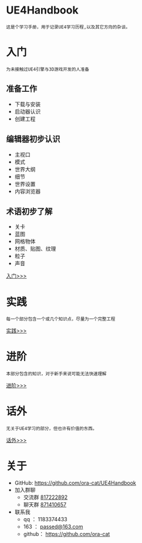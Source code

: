 # UE4Handbook
    这是个学习手册，用于记录UE4学习历程,以及其它方向的杂谈。

# 入门
    为未接触过UE4引擎与3D游戏开发的人准备
## 准备工作
* 下载与安装
* 启动器认识
* 创建工程

## 编辑器初步认识
* 主视口
* 模式
* 世界大纲
* 细节
* 世界设置
* 内容浏览器

## 术语初步了解
* 关卡
* 蓝图
* 网格物体
* 材质、贴图、纹理
* 粒子
* 声音

[入门>>>](https://github.com/ora-cat/UE4Handbook/blob/master/Directory/Start.md)

# 实践
    每一个部分包含一个或几个知识点，尽量为一个完整工程

[实践>>>](https://github.com/ora-cat/UE4Handbook/blob/master/Directory/Practice.md)

# 进阶
    本部分包含的知识，对于新手来说可能无法快速理解

[进阶>>>](https://github.com/ora-cat/UE4Handbook/blob/master/Directory/Advanced.md)

# 话外
    无关于UE4学习的部分，但也许有价值的东西。
    
[话外>>>](https://github.com/ora-cat/UE4Handbook/blob/master/Digression/)

# 关于
* GitHub: https://github.com/ora-cat/UE4Handbook
* 加入群聊
    - 交流群 [817222892](https://jq.qq.com/?_wv=1027&k=5btpDFc)
    - 聊天群 [871410657](https://jq.qq.com/?_wv=1027&k=5mNJjf9)
* 联系我
    - qq    ：  1183374433
    - 163   ：  passed@163.com
    - github：  https://github.com/ora-cat

